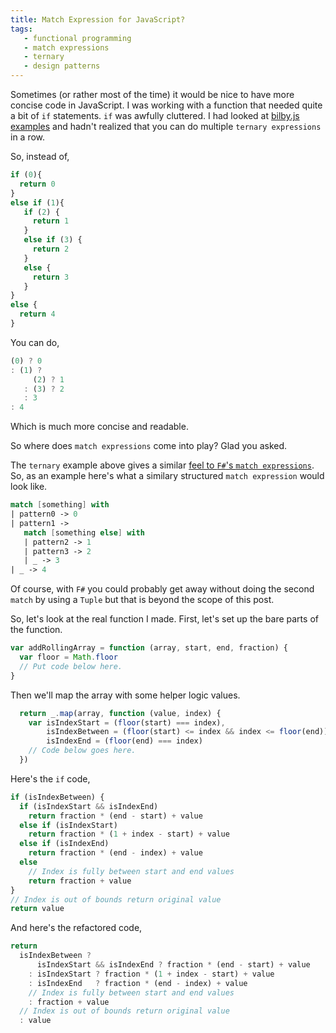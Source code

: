 ```yaml
---
title: Match Expression for JavaScript?
tags:
   - functional programming
   - match expressions
   - ternary
   - design patterns
---
```


Sometimes (or rather most of the time) it would be nice to have more concise code in JavaScript. I was working with a function that needed quite a bit of `if` statements. `if` was awfully cluttered. I had looked at [bilby.js examples](http://bilby.brianmckenna.org/examples/validation.htm) and hadn't realized that you can do multiple `ternary expressions` in a row.

So, instead of,

```javascript
if (0){
  return 0
}
else if (1){
   if (2) {
     return 1
   }
   else if (3) {
     return 2
   }
   else {
     return 3
   }
}
else {
  return 4
}
```

You can do,

```javascript
(0) ? 0
: (1) ?
     (2) ? 1
   : (3) ? 2
   : 3
: 4
```
    
Which is much more concise and readable.

So where does `match expressions` come into play? Glad you asked.

The `ternary` example above gives a similar [feel to `F#`'s `match expressions`](http://fsharpforfunandprofit.com/posts/match-expression/). So, as an example here's what a similary structured `match expression` would look like.

```fsharp
match [something] with 
| pattern0 -> 0
| pattern1 -> 
   match [something else] with
   | pattern2 -> 1
   | pattern3 -> 2
   | _ -> 3
| _ -> 4
```

Of course, with `F#` you could probably get away  without doing the second `match` by using a `Tuple` but that is beyond the scope of this post.

So, let's look at the real function I made. First, let's set up the bare parts of the function.

```javascript
var addRollingArray = function (array, start, end, fraction) {
  var floor = Math.floor
  // Put code below here.
}
```

Then we'll map the array with some helper logic values.

```javascript
  return _.map(array, function (value, index) {
    var isIndexStart = (floor(start) === index),
        isIndexBetween = (floor(start) <= index && index <= floor(end)),
        isIndexEnd = (floor(end) === index)
    // Code below goes here.
  })
```

Here's the `if` code,

```javascript
if (isIndexBetween) {
  if (isIndexStart && isIndexEnd)
    return fraction * (end - start) + value
  else if (isIndexStart)
    return fraction * (1 + index - start) + value
  else if (isIndexEnd)
    return fraction * (end - index) + value
  else
    // Index is fully between start and end values
    return fraction + value
}
// Index is out of bounds return original value
return value
```

And here's the refactored code,

```javascript
return   
  isIndexBetween ? 
      isIndexStart && isIndexEnd ? fraction * (end - start) + value
    : isIndexStart ? fraction * (1 + index - start) + value
    : isIndexEnd   ? fraction * (end - index) + value
    // Index is fully between start and end values
    : fraction + value
  // Index is out of bounds return original value
  : value
```
